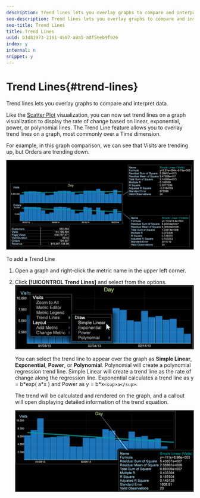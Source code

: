 ```yaml
---
description: Trend lines lets you overlay graphs to compare and interpret data.
seo-description: Trend lines lets you overlay graphs to compare and interpret data.
seo-title: Trend Lines
title: Trend Lines
uuid: b1d81973-2181-4507-a0a5-adf5eeb9f926
index: y
internal: n
snippet: y
---
```


# Trend Lines{#trend-lines}

Trend lines lets you overlay graphs to compare and interpret data.

Like the [Scatter Plot](http://marketing.adobe.com/resources/help/en_US/insight/client/?f=c_scat_plots) visualization, you can now set trend lines on a graph visualization to display the rate of change based on linear, exponential, power, or polynomial lines. The Trend Line feature allows you to overlay trend lines on a graph, most commonly over a Time dimension.

For example, in this graph comparison, we can see that Visits are trending up, but Orders are trending down.

![](assets/trend_line.png)

To add a Trend Line

1. Open a graph and right-click the metric name in the upper left corner. 
1. Click **[!UICONTROL Trend Lines]** and select from the options. ![](assets/trend_line_graph.png)

   You can select the trend line to appear over the graph as **Simple Linear**, **Exponential**, **Power**, or **Polynomial**. Polynomial will create a polynomial regression trend line. Simple Linear will create a trend line as the rate of change along the regression line. Exponential calculates a trend line as y = b&#42;exp( a&#42;x ) and Power as y = b&#42;x`<sup>a</sup>`.

   The trend will be calculated and rendered on the graph, and a callout will open displaying detailed information of the trend equation.

   ![](assets/trend_line_detail.png)

